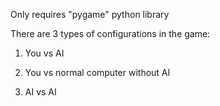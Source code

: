 Only requires "pygame" python library

There are 3 types of configurations in the game:

  1. You vs AI
  
  2. You vs normal computer without AI
  
  3. AI vs AI
 

